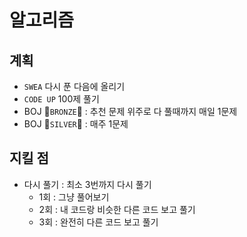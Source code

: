 # 알고리즘

## 계획
- `SWEA` 다시 푼 다음에 올리기
- `CODE UP` 100제 풀기
- BOJ 🥉`BRONZE`🥉 : 추천 문제 위주로 다 풀때까지 매일 1문제 
- BOJ 🥈`SILVER`🥈 : 매주 1문제

## 지킬 점
- 다시 풀기 : 최소 3번까지 다시 풀기  
  - 1회 : 그냥 풀어보기  
  - 2회 : 내 코드랑 비슷한 다른 코드 보고 풀기  
  - 3회 : 완전히 다른 코드 보고 풀기  

